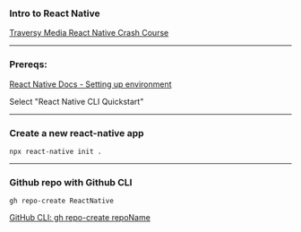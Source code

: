 ### Intro to React Native

[Traversy Media React Native Crash Course](https://www.youtube.com/watch?v=Hf4MJH0jDb4 "Traversy Media React Native Crash Course")
<hr>

### Prereqs:

[React Native Docs - Setting up environment](https://reactnative.dev/docs/environment-setup "React Native Docs - Setting up environment")

Select "React Native CLI Quickstart"

<hr>

### Create a new react-native app
```shell
npx react-native init .
```
<hr>

### Github repo with Github CLI
```shell
gh repo-create ReactNative
```
[GitHub CLI: gh repo-create repoName](https://cli.github.com/manual/gh_repo_create "GitHub CLI - repo-create")

